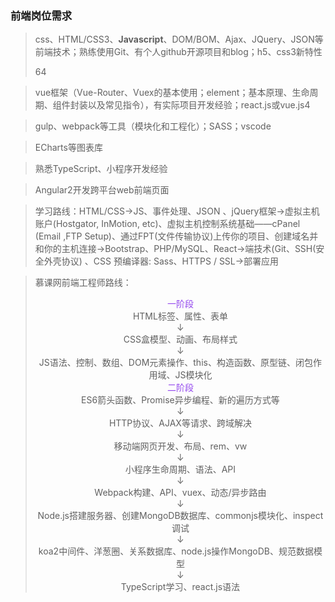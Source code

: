 ### 前端岗位需求

> css、HTML/CSS3、**Javascript**、DOM/BOM、Ajax、JQuery、JSON等前端技术；熟练使用Git、有个人github开源项目和blog；h5、css3新特性
>
> 64

> vue框架（Vue-Router、Vuex的基本使用；element；基本原理、生命周期、组件封装以及常见指令），有实际项目开发经验；react.js或vue.js4

> gulp、webpack等工具（模块化和工程化）；SASS；vscode

> ECharts等图表库

> 熟悉TypeScript、小程序开发经验

> Angular2开发跨平台web前端页面

> 学习路线：HTML/CSS→JS、事件处理、JSON 、jQuery框架→虚拟主机账户(Hostgator, InMotion, etc)、虚拟主机控制系统基础——cPanel (Email ,FTP Setup)、通过FPT(文件传输协议)上传你的项目、创建域名并和你的主机连接→Bootstrap、PHP/MySQL、React→端技术(Git、SSH(安全外壳协议) 、CSS 预编译器: Sass、HTTPS / SSL→部署应用

> 慕课网前端工程师路线：
>
> <center style="color:#9448EE;">一阶段</center>
>
> <center>HTML标签、属性、表单</center>
>
> <center>↓</center>
>
> <center>CSS盒模型、动画、布局样式</center>
>
> <center>↓</center>
>
> <center>JS语法、控制、数组、DOM元素操作、this、构造函数、原型链、闭包作用域、JS模块化</center>
>
> <center style="color:#9448EE;">二阶段</center>
>
> <center>ES6箭头函数、Promise异步编程、新的遍历方式等</center>
>
> <center>↓</center>
>
> <center>HTTP协议、AJAX等请求、跨域解决</center>
>
> <center>↓</center>
>
> <center>移动端网页开发、布局、rem、vw</center>
>
> <center>↓</center>
>
> <center>小程序生命周期、语法、API</center>
>
> <center>↓</center>
>
> <center>Webpack构建、API、vuex、动态/异步路由</center>
>
> <center>↓</center>
>
> <center>Node.js搭建服务器、创建MongoDB数据库、commonjs模块化、inspect调试</center>
>
> <center>↓</center>
>
> <center>koa2中间件、洋葱圈、关系数据库、node.js操作MongoDB、规范数据模型</center>
>
> <center>↓</center>
>
> <center>TypeScript学习、react.js语法</center>